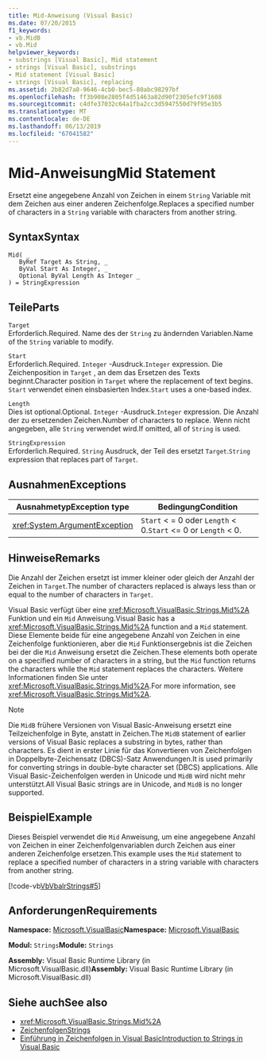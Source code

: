 ```yaml
---
title: Mid-Anweisung (Visual Basic)
ms.date: 07/20/2015
f1_keywords:
- vb.MidB
- vb.Mid
helpviewer_keywords:
- substrings [Visual Basic], Mid statement
- strings [Visual Basic], substrings
- Mid statement [Visual Basic]
- strings [Visual Basic], replacing
ms.assetid: 2b82d7a8-9646-4cb0-bec5-80abc98297bf
ms.openlocfilehash: ff3b908e2805f4d51463a82d90f2305efc9f1608
ms.sourcegitcommit: c4dfe37032c64a1fba2cc3d5947550d79f95e3b5
ms.translationtype: MT
ms.contentlocale: de-DE
ms.lasthandoff: 06/13/2019
ms.locfileid: "67041582"
---
```

# <a name="mid-statement"></a><span data-ttu-id="17de8-102">Mid-Anweisung</span><span class="sxs-lookup"><span data-stu-id="17de8-102">Mid Statement</span></span>
<span data-ttu-id="17de8-103">Ersetzt eine angegebene Anzahl von Zeichen in einem `String` Variable mit dem Zeichen aus einer anderen Zeichenfolge.</span><span class="sxs-lookup"><span data-stu-id="17de8-103">Replaces a specified number of characters in a `String` variable with characters from another string.</span></span>  
  
## <a name="syntax"></a><span data-ttu-id="17de8-104">Syntax</span><span class="sxs-lookup"><span data-stu-id="17de8-104">Syntax</span></span>  
  
```  
Mid( _  
   ByRef Target As String, _  
   ByVal Start As Integer, _  
   Optional ByVal Length As Integer _  
) = StringExpression  
```  
  
## <a name="parts"></a><span data-ttu-id="17de8-105">Teile</span><span class="sxs-lookup"><span data-stu-id="17de8-105">Parts</span></span>  
 `Target`  
 <span data-ttu-id="17de8-106">Erforderlich.</span><span class="sxs-lookup"><span data-stu-id="17de8-106">Required.</span></span> <span data-ttu-id="17de8-107">Name des der `String` zu ändernden Variablen.</span><span class="sxs-lookup"><span data-stu-id="17de8-107">Name of the `String` variable to modify.</span></span>  
  
 `Start`  
 <span data-ttu-id="17de8-108">Erforderlich.</span><span class="sxs-lookup"><span data-stu-id="17de8-108">Required.</span></span> <span data-ttu-id="17de8-109">`Integer` -Ausdruck.</span><span class="sxs-lookup"><span data-stu-id="17de8-109">`Integer` expression.</span></span> <span data-ttu-id="17de8-110">Die Zeichenposition in `Target` , an dem das Ersetzen des Texts beginnt.</span><span class="sxs-lookup"><span data-stu-id="17de8-110">Character position in `Target` where the replacement of text begins.</span></span> <span data-ttu-id="17de8-111">`Start` verwendet einen einsbasierten Index.</span><span class="sxs-lookup"><span data-stu-id="17de8-111">`Start` uses a one-based index.</span></span>  
  
 `Length`  
 <span data-ttu-id="17de8-112">Dies ist optional.</span><span class="sxs-lookup"><span data-stu-id="17de8-112">Optional.</span></span> <span data-ttu-id="17de8-113">`Integer` -Ausdruck.</span><span class="sxs-lookup"><span data-stu-id="17de8-113">`Integer` expression.</span></span> <span data-ttu-id="17de8-114">Die Anzahl der zu ersetzenden Zeichen.</span><span class="sxs-lookup"><span data-stu-id="17de8-114">Number of characters to replace.</span></span> <span data-ttu-id="17de8-115">Wenn nicht angegeben, alle `String` verwendet wird.</span><span class="sxs-lookup"><span data-stu-id="17de8-115">If omitted, all of `String` is used.</span></span>  
  
 `StringExpression`  
 <span data-ttu-id="17de8-116">Erforderlich.</span><span class="sxs-lookup"><span data-stu-id="17de8-116">Required.</span></span> <span data-ttu-id="17de8-117">`String` Ausdruck, der Teil des ersetzt `Target`.</span><span class="sxs-lookup"><span data-stu-id="17de8-117">`String` expression that replaces part of `Target`.</span></span>  
  
## <a name="exceptions"></a><span data-ttu-id="17de8-118">Ausnahmen</span><span class="sxs-lookup"><span data-stu-id="17de8-118">Exceptions</span></span>  
  
|<span data-ttu-id="17de8-119">Ausnahmetyp</span><span class="sxs-lookup"><span data-stu-id="17de8-119">Exception type</span></span>|<span data-ttu-id="17de8-120">Bedingung</span><span class="sxs-lookup"><span data-stu-id="17de8-120">Condition</span></span>|  
|--------------------|---------------|  
|<xref:System.ArgumentException>|<span data-ttu-id="17de8-121">`Start` < = 0 oder `Length` < 0.</span><span class="sxs-lookup"><span data-stu-id="17de8-121">`Start` <= 0 or `Length` < 0.</span></span>|  
  
## <a name="remarks"></a><span data-ttu-id="17de8-122">Hinweise</span><span class="sxs-lookup"><span data-stu-id="17de8-122">Remarks</span></span>  
 <span data-ttu-id="17de8-123">Die Anzahl der Zeichen ersetzt ist immer kleiner oder gleich der Anzahl der Zeichen in `Target`.</span><span class="sxs-lookup"><span data-stu-id="17de8-123">The number of characters replaced is always less than or equal to the number of characters in `Target`.</span></span>  
  
 <span data-ttu-id="17de8-124">Visual Basic verfügt über eine <xref:Microsoft.VisualBasic.Strings.Mid%2A> Funktion und ein `Mid` Anweisung.</span><span class="sxs-lookup"><span data-stu-id="17de8-124">Visual Basic has a <xref:Microsoft.VisualBasic.Strings.Mid%2A> function and a `Mid` statement.</span></span> <span data-ttu-id="17de8-125">Diese Elemente beide für eine angegebene Anzahl von Zeichen in eine Zeichenfolge funktionieren, aber die `Mid` Funktionsergebnis ist die Zeichen bei der die `Mid` Anweisung ersetzt die Zeichen.</span><span class="sxs-lookup"><span data-stu-id="17de8-125">These elements both operate on a specified number of characters in a string, but the `Mid` function returns the characters while the `Mid` statement replaces the characters.</span></span> <span data-ttu-id="17de8-126">Weitere Informationen finden Sie unter <xref:Microsoft.VisualBasic.Strings.Mid%2A>.</span><span class="sxs-lookup"><span data-stu-id="17de8-126">For more information, see <xref:Microsoft.VisualBasic.Strings.Mid%2A>.</span></span>  
  
> [!NOTE]
>  <span data-ttu-id="17de8-127">Die `MidB` frühere Versionen von Visual Basic-Anweisung ersetzt eine Teilzeichenfolge in Byte, anstatt in Zeichen.</span><span class="sxs-lookup"><span data-stu-id="17de8-127">The `MidB` statement of earlier versions of Visual Basic replaces a substring in bytes, rather than characters.</span></span> <span data-ttu-id="17de8-128">Es dient in erster Linie für das Konvertieren von Zeichenfolgen in Doppelbyte-Zeichensatz (DBCS)-Satz Anwendungen.</span><span class="sxs-lookup"><span data-stu-id="17de8-128">It is used primarily for converting strings in double-byte character set (DBCS) applications.</span></span> <span data-ttu-id="17de8-129">Alle Visual Basic-Zeichenfolgen werden in Unicode und `MidB` wird nicht mehr unterstützt.</span><span class="sxs-lookup"><span data-stu-id="17de8-129">All Visual Basic strings are in Unicode, and `MidB` is no longer supported.</span></span>  
  
## <a name="example"></a><span data-ttu-id="17de8-130">Beispiel</span><span class="sxs-lookup"><span data-stu-id="17de8-130">Example</span></span>  
 <span data-ttu-id="17de8-131">Dieses Beispiel verwendet die `Mid` Anweisung, um eine angegebene Anzahl von Zeichen in einer Zeichenfolgenvariablen durch Zeichen aus einer anderen Zeichenfolge ersetzen.</span><span class="sxs-lookup"><span data-stu-id="17de8-131">This example uses the `Mid` statement to replace a specified number of characters in a string variable with characters from another string.</span></span>  
  
 [!code-vb[VbVbalrStrings#5](~/samples/snippets/visualbasic/VS_Snippets_VBCSharp/VbVbalrStrings/VB/Class1.vb#5)]  
  
## <a name="requirements"></a><span data-ttu-id="17de8-132">Anforderungen</span><span class="sxs-lookup"><span data-stu-id="17de8-132">Requirements</span></span>  
 <span data-ttu-id="17de8-133">**Namespace:** [Microsoft.VisualBasic](../../../visual-basic/language-reference/runtime-library-members.md)</span><span class="sxs-lookup"><span data-stu-id="17de8-133">**Namespace:** [Microsoft.VisualBasic](../../../visual-basic/language-reference/runtime-library-members.md)</span></span>  
  
 <span data-ttu-id="17de8-134">**Modul:** `Strings`</span><span class="sxs-lookup"><span data-stu-id="17de8-134">**Module:** `Strings`</span></span>  
  
 <span data-ttu-id="17de8-135">**Assembly:** Visual Basic Runtime Library (in Microsoft.VisualBasic.dll)</span><span class="sxs-lookup"><span data-stu-id="17de8-135">**Assembly:** Visual Basic Runtime Library (in Microsoft.VisualBasic.dll)</span></span>  
  
## <a name="see-also"></a><span data-ttu-id="17de8-136">Siehe auch</span><span class="sxs-lookup"><span data-stu-id="17de8-136">See also</span></span>

- <xref:Microsoft.VisualBasic.Strings.Mid%2A>
- [<span data-ttu-id="17de8-137">Zeichenfolgen</span><span class="sxs-lookup"><span data-stu-id="17de8-137">Strings</span></span>](../../../visual-basic/programming-guide/language-features/strings/index.md)
- [<span data-ttu-id="17de8-138">Einführung in Zeichenfolgen in Visual Basic</span><span class="sxs-lookup"><span data-stu-id="17de8-138">Introduction to Strings in Visual Basic</span></span>](../../../visual-basic/programming-guide/language-features/strings/introduction-to-strings.md)
